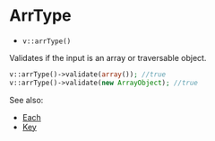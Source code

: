 # ArrType

- `v::arrType()`

Validates if the input is an array or traversable object.

```php
v::arrType()->validate(array()); //true
v::arrType()->validate(new ArrayObject); //true
```

See also:

  * [Each](Each.md)
  * [Key](Key.md)
